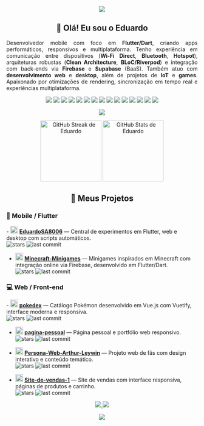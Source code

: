 <!-- Banner -->
<p align="center">
  <img src="https://capsule-render.vercel.app/api?type=waving&color=0:1abc9c,100:3498db&height=200&section=header&text=Eduardo%20de%20Souza&fontSize=40&fontColor=ffffff&animation=fadeIn&fontAlignY=35" />
</p>

<h2 align="center">👋 Olá! Eu sou o Eduardo</h2>

<!-- Observação: GitHub não permite CSS customizado, então usamos align="justify",
     que é aceito pelo sanitizador do GitHub para P/Div na maioria dos navegadores. -->
<div align="justify">
Desenvolvedor mobile com foco em <b>Flutter/Dart</b>, criando apps performáticos, responsivos e multiplataforma. Tenho experiência em comunicação entre dispositivos (<b>Wi‑Fi Direct</b>, <b>Bluetooth</b>, <b>Hotspot</b>), arquiteturas robustas (<b>Clean Architecture</b>, <b>BLoC/Riverpod</b>) e integração com back-ends via <b>Firebase</b> e <b>Supabase</b> (BaaS). Também atuo com <b>desenvolvimento web</b> e <b>desktop</b>, além de projetos de <b>IoT</b> e <b>games</b>. Apaixonado por otimizações de rendering, sincronização em tempo real e experiências multiplataforma.
</div>

<p align="center">
  <!-- Linguagens e Frameworks -->
  <img src="https://img.shields.io/badge/Dart-0175C2?style=for-the-badge&logo=dart&logoColor=white"/>
  <img src="https://img.shields.io/badge/Flutter-02569B?style=for-the-badge&logo=flutter&logoColor=white"/>
  <img src="https://img.shields.io/badge/C++-00599C?style=for-the-badge&logo=cplusplus&logoColor=white"/>
  <img src="https://img.shields.io/badge/Lua-2C2D72?style=for-the-badge&logo=lua&logoColor=white"/>
  <img src="https://img.shields.io/badge/Roblox-FF4757?style=for-the-badge&logo=roblox&logoColor=white"/>
  <img src="https://img.shields.io/badge/Firebase-FFCA28?style=for-the-badge&logo=firebase&logoColor=black"/>
  <img src="https://img.shields.io/badge/Supabase-3ECF8E?style=for-the-badge&logo=supabase&logoColor=white"/>
  <img src="https://img.shields.io/badge/ESP32-000000?style=for-the-badge&logo=espressif&logoColor=white"/>
  <img src="https://img.shields.io/badge/HTML-E34F26?style=for-the-badge&logo=html5&logoColor=white"/>
  <img src="https://img.shields.io/badge/CSS-1572B6?style=for-the-badge&logo=css3&logoColor=white"/>
  <img src="https://img.shields.io/badge/JavaScript-F7DF1E?style=for-the-badge&logo=javascript&logoColor=black"/>
  <img src="https://img.shields.io/badge/Vue.js-42b883?style=for-the-badge&logo=vue.js&logoColor=white"/>
  <img src="https://img.shields.io/badge/Python-3776AB?style=for-the-badge&logo=python&logoColor=white"/>
  <img src="https://img.shields.io/badge/Django-092E20?style=for-the-badge&logo=django&logoColor=white"/>
  <img src="https://img.shields.io/badge/Node.js-339933?style=for-the-badge&logo=node.js&logoColor=white"/>
</p>

<p align="center">
  <img src="https://img.shields.io/endpoint?url=https://raw.githubusercontent.com/EduardoSA8006/EduardoSA8006/main/assets/shields/commit-activity.json" />
</p>

<!-- GitHub Stats -->
<p align="center">
  <!-- Streak: endpoint alternativo em vercel.app para contornar falhas intermitentes do demolab.com -->
  <img
    src="https://streak-stats.vercel.app/?user=EduardoSA8006&theme=tokyonight&hide_border=true&cache_seconds=21600&v=1"
    height="160"
    alt="GitHub Streak de Eduardo"
    loading="lazy"
  />
  <img
    src="https://github-readme-stats.vercel.app/api?username=EduardoSA8006&show_icons=true&theme=tokyonight&hide_border=true"
    height="160"
    alt="GitHub Stats de Eduardo"
    loading="lazy"
  />
</p>



<h2 align="center">🚀 Meus Projetos</h2>

<!-- Mobile / Flutter -->
<h3>📱 Mobile / Flutter</h3>
- <img src="https://img.icons8.com/color/48/flutter.png" width="20"/> <a href="https://github.com/EduardoSA8006/EduardoSA8006"><b>EduardoSA8006</b></a> — Central de experimentos em Flutter, web e desktop com scripts automáticos.
  <br/>
  <img alt="stars" src="https://img.shields.io/github/stars/EduardoSA8006/EduardoSA8006?style=social"/> 
  <img alt="last commit" src="https://img.shields.io/github/last-commit/EduardoSA8006/EduardoSA8006?logo=git"/>

- <img src="https://img.icons8.com/color/48/flutter.png" width="20"/> <a href="https://github.com/EduardoSA8006/Minecraft-Minigames"><b>Minecraft-Minigames</b></a> — Minigames inspirados em Minecraft com integração online via Firebase, desenvolvido em Flutter/Dart.
  <br/>
  <img alt="stars" src="https://img.shields.io/github/stars/EduardoSA8006/Minecraft-Minigames?style=social"/> 
  <img alt="last commit" src="https://img.shields.io/github/last-commit/EduardoSA8006/Minecraft-Minigames?logo=git"/>

<!-- Web / Front-end -->
<h3>💻 Web / Front-end</h3>
- <img src="https://img.icons8.com/color/48/vuejs.png" width="20"/> <a href="https://github.com/EduardoSA8006/pokedex"><b>pokedex</b></a> — Catálogo Pokémon desenvolvido em Vue.js com Vuetify, interface moderna e responsiva.
  <br/>
  <img alt="stars" src="https://img.shields.io/github/stars/EduardoSA8006/pokedex?style=social"/> 
  <img alt="last commit" src="https://img.shields.io/github/last-commit/EduardoSA8006/pokedex?logo=git"/>

- <img src="https://img.icons8.com/color/48/html-5.png" width="20"/> <a href="https://github.com/EduardoSA8006/pagina-pessoal"><b>pagina-pessoal</b></a> — Página pessoal e portfólio web responsivo.
  <br/>
  <img alt="stars" src="https://img.shields.io/github/stars/EduardoSA8006/pagina-pessoal?style=social"/> 
  <img alt="last commit" src="https://img.shields.io/github/last-commit/EduardoSA8006/pagina-pessoal?logo=git"/>

- <img src="https://img.icons8.com/color/48/html-5.png" width="20"/> <a href="https://github.com/EduardoSA8006/Persona-Web-Arthur-Leywin"><b>Persona-Web-Arthur-Leywin</b></a> — Projeto web de fãs com design interativo e conteúdo temático.
  <br/>
  <img alt="stars" src="https://img.shields.io/github/stars/EduardoSA8006/Persona-Web-Arthur-Leywin?style=social"/> 
  <img alt="last commit" src="https://img.shields.io/github/last-commit/EduardoSA8006/Persona-Web-Arthur-Leywin?logo=git"/>

- <img src="https://img.icons8.com/color/48/html-5.png" width="20"/> <a href="https://github.com/EduardoSA8006/Site-de-vendas-1"><b>Site-de-vendas-1</b></a> — Site de vendas com interface responsiva, páginas de produtos e carrinho.
  <br/>
  <img alt="stars" src="https://img.shields.io/github/stars/EduardoSA8006/Site-de-vendas-1?style=social"/> 
  <img alt="last commit" src="https://img.shields.io/github/last-commit/EduardoSA8006/Site-de-vendas-1?logo=git"/>

<p align="center">
  <!-- Contatos -->
  <a href="mailto:seuemail@gmail.com">
    <img src="https://img.shields.io/badge/Email-%23D14836?style=for-the-badge&logo=gmail&logoColor=white"/>
  </a>
  <a href="https://www.linkedin.com/in/seu-linkedin/">
    <img src="https://img.shields.io/badge/LinkedIn-%230077B5?style=for-the-badge&logo=linkedin&logoColor=white"/>
  </a>
</p>

<p align="center">
  <img src="https://capsule-render.vercel.app/api?type=waving&color=0:3498db,100:1abc9c&height=120&section=footer"/>
</p>